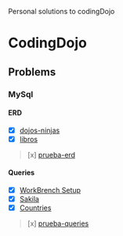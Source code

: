 Personal solutions to codingDojo

# CodingDojo

## Problems 

### MySql
#### ERD
- [x] [dojos-ninjas](Java/mysql/ERD/dojos-ninjas/dojos_ninjas_model.png)
- [x] [libros](Java/mysql/ERD/libros/libros_model.png)
> [x] [prueba-erd](Java/mysql/ERD/prueba-erd.md)
#### Queries
- [x] [WorkBrench Setup](Java/mysql/Queries/setup-workbrench/setup.query.sql)
- [x] [Sakila](Java/mysql/Queries/sakila/sakila.query.sql)
- [x] [Countries](Java/mysql/Queries/countries/countries.query.sql)
> [x] [prueba-queries](Java/mysql/Queries/prueba-queries.md)


      
